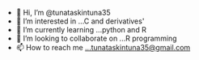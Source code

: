 - 👋 Hi, I’m @tunataskintuna35
- 👀 I’m interested in ...C and derivatives'
- 🌱 I’m currently learning ...python and R 
- 💞️ I’m looking to collaborate on ...R programming
- 📫 How to reach me ...tunataskintuna35@gmail.com

<!---
tunataskintuna35/tunataskintuna35 is a ✨ special ✨ repository because its `README.md` (this file) appears on your GitHub profile.
You can click the Preview link to take a look at your changes.
--->
